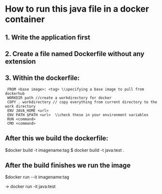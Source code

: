 # How to run this java file in  a docker container

## 1. Write the application first
## 2. Create a file named Dockerfile without any extension
## 3. Within the dockerfile:
     FROM <base image>: <tag> \\specifying a base image to pull from dockerhub
     WORKDIR path //create a workdirectory for docker
     COPY . workdirectory // copy everything from current directory to the work directory 
     ENV JAVA_HOME <url>
     ENV PATH $PATH <url>  \\check these in your environment variables
     RUN <command>
     CMD <command>

## After this we build the dockerfile:

$docker build -t imagename:tag <location>
$ docker build -t java:test .

## After the build finishes we run the image

$docker run --it imagename:tag

-> docker run -it java:test



